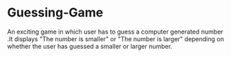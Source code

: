 # Guessing-Game
An exciting game in which user has to guess a computer generated number .It displays "The number is smaller" or "The number is larger" depending on whether the user has guessed a smaller or larger number.

